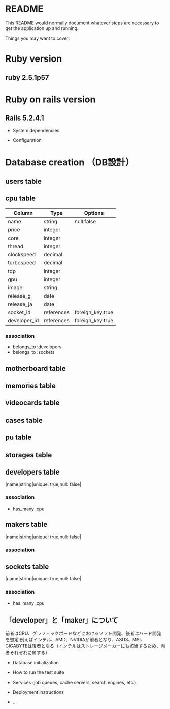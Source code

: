 # README

This README would normally document whatever steps are necessary to get the
application up and running.

Things you may want to cover:

# Ruby version
## ruby 2.5.1p57

# Ruby on rails version
## Rails 5.2.4.1

* System dependencies

* Configuration

# Database creation （DB設計）
## users table

## cpu table
|Column|Type|Options|
|------|----|-------|
|name|string|null:false|
|price|integer||
|core|integer||
|thread|integer||
|clockspeed|decimal||
|turbospeed|decimal||
|tdp|integer||
|gpu|integer||
|image|string||
|release_g|date||
|release_ja|date||
|socket_id|references|foreign_key:true|
|developer_id|references|foreign_key:true|
### association
- belongs_to :developers
- belongs_to :sockets
## motherboard table

## memories table

## videocards table

## cases table

## pu table

## storages table

## developers table
|name|string|unique: true,null: false|
### association
- has_many :cpu

## makers table
|name|string|unique: true,null: false|
### association

## sockets table
|name|string|unique: true,null: false|
### association
- has_many :cpu

## 「developer」と「maker」について
前者はCPU、グラフィックボードなどにおけるソフト開発、後者はハード開発を想定
例えばインテル、AMD、NVIDIAが前者となり、ASUS、MSI、GIGABYTEは後者となる（インテルはストレージメーカーにも該当するため、両者それぞれに属する）
* Database initialization

* How to run the test suite

* Services (job queues, cache servers, search engines, etc.)

* Deployment instructions

* ...
